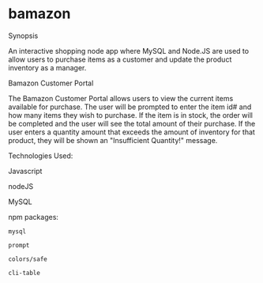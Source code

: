 # bamazon

Synopsis

An interactive shopping node app where MySQL and Node.JS are used to allow users to purchase items as a customer and update the product inventory as a manager.

Bamazon Customer Portal

The Bamazon Customer Portal allows users to view the current items available for purchase. The user will be prompted to enter the item id# and how many items they wish to purchase. If the item is in stock, the order will be completed and the user will see the total amount of their purchase. If the user enters a quantity amount that exceeds the amount of inventory for that product, they will be shown an "Insufficient Quantity!" message.

Technologies Used:

Javascript

nodeJS

MySQL

npm packages:

    mysql

    prompt

    colors/safe

    cli-table
